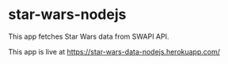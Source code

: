 # star-wars-nodejs
This app fetches Star Wars data from SWAPI API.

This app is live at https://star-wars-data-nodejs.herokuapp.com/
